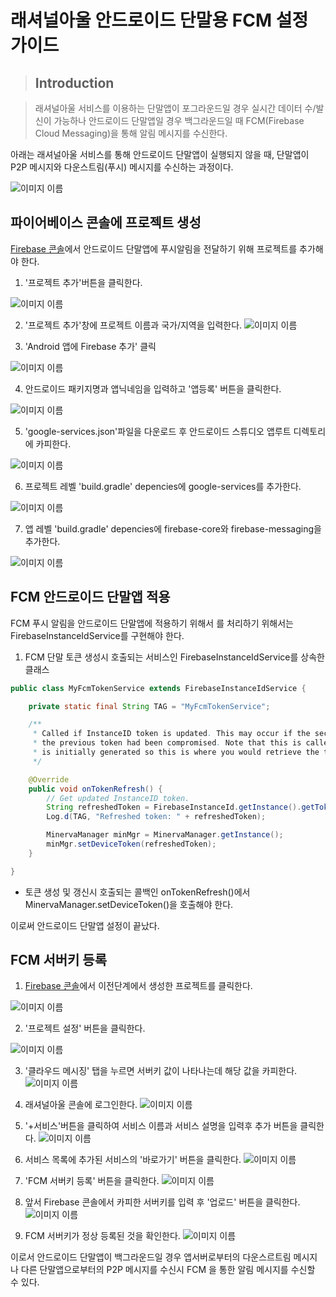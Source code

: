 # 래셔널아울 안드로이드 단말용 FCM 설정 가이드

>## Introduction

> 래셔널아울 서비스를 이용하는 단말앱이 포그라운드일 경우 실시간 데이터 수/발신이 가능하나 안드로이드 단말앱일 경우 백그라운드일 때 FCM(Firebase Cloud Messaging)을 통해 알림 메시지를 수신한다.


아래는 래셔널아울 서비스를 통해 안드로이드 단말앱이 실행되지 않을 때, 단말앱이 P2P 메시지와 다운스트림(푸시) 메시지를 수신하는 과정이다.

![이미지 이름](./img/fcm_overview.png)



## 파이어베이스 콘솔에 프로젝트 생성

[Firebase 콘솔](https://console.firebase.google.com/)에서 안드로이드 단말앱에 푸시알림을 전달하기 위해 프로젝트를 추가해야 한다.

1. '프로젝트 추가'버튼을 클릭한다.

![이미지 이름](./img/add_prj1.png)

2. '프로젝트 추가'창에 프로젝트 이름과 국가/지역을 입력한다.
![이미지 이름](./img/add_prj2.png)

3. 'Android 앱에 Firebase 추가' 클릭

![이미지 이름](./img/add_prj3.png)

4. 안드로이드 패키지명과 앱닉네임을 입력하고 '앱등록' 버튼을 클릭한다.

![이미지 이름](./img/add_prj4.png)

5. 'google-services.json'파일을 다운로드 후 안드로이드 스튜디오 앱루트 디렉토리에 카피한다. 

![이미지 이름](./img/add_prj5.png)


6. 프로젝트 레벨 'build.gradle' depencies에 google-services를 추가한다.

![이미지 이름](./img/add_prj6.png)

7. 앱 레벨 'build.gradle' depencies에 firebase-core와 firebase-messaging을 추가한다.

![이미지 이름](./img/add_prj7.png)


## FCM 안드로이드 단말앱 적용

FCM 푸시 알림을 안드로이드 단말앱에 적용하기 위해서 를 처리하기 위해서는 FirebaseInstanceIdService를 구현해야 한다.

1. FCM 단말 토큰 생성시 호출되는 서비스인 FirebaseInstanceIdService를 상속한 클래스


```java
public class MyFcmTokenService extends FirebaseInstanceIdService {

    private static final String TAG = "MyFcmTokenService";

    /**
     * Called if InstanceID token is updated. This may occur if the security of
     * the previous token had been compromised. Note that this is called when the InstanceID token
     * is initially generated so this is where you would retrieve the token.
     */

    @Override
    public void onTokenRefresh() {
        // Get updated InstanceID token.
        String refreshedToken = FirebaseInstanceId.getInstance().getToken();
        Log.d(TAG, "Refreshed token: " + refreshedToken);

        MinervaManager minMgr = MinervaManager.getInstance();
        minMgr.setDeviceToken(refreshedToken);
    }

}   
```

- 토큰 생성 및 갱신시 호출되는 콜백인 onTokenRefresh()에서 MinervaManager.setDeviceToken()을 호출해야 한다.

이로써 안드로이드 단말앱 설정이 끝났다.

## FCM 서버키 등록

1. [Firebase 콘솔](https://console.firebase.google.com/)에서 이전단계에서 생성한 프로젝트를 클릭한다.

![이미지 이름](./img/add_prj1.png)


2. '프로젝트 설정' 버튼을 클릭한다.

![이미지 이름](./img/server_key_1.png)

3. '클라우드 메시징' 탭을 누르면 서버키 값이 나타나는데 해당 값을 카피한다.
![이미지 이름](./img/server_key_2.png)

4. 래셔널아울 콘솔에 로그인한다.
![이미지 이름](./img/server_key_3.png)

5. '+서비스'버튼을 클릭하여 서비스 이름과 서비스 설명을 입력후 추가 버튼을 클릭한다.
![이미지 이름](./img/server_key_4.png)

6. 서비스 목록에 추가된 서비스의 '바로가기' 버튼을 클릭한다.
![이미지 이름](./img/server_key_5.png)

7. 'FCM 서버키 등록' 버튼을 클릭한다.
![이미지 이름](./img/server_key_6.png)


8. 앞서 Firebase 콘솔에서 카피한 서버키를 입력 후 '업로드' 버튼을 클릭한다.
![이미지 이름](./img/server_key_7.png)

9. FCM 서버키가 정상 등록된 것을 확인한다.
![이미지 이름](./img/server_key_8.png)

이로서 안드로이드 단말앱이 백그라운드일 경우 앱서버로부터의 다운스르트림 메시지나 다른 단말앱으로부터의 P2P 메시지를 수신시 FCM 을 통한 알림 메시지를 수신할 수 있다.